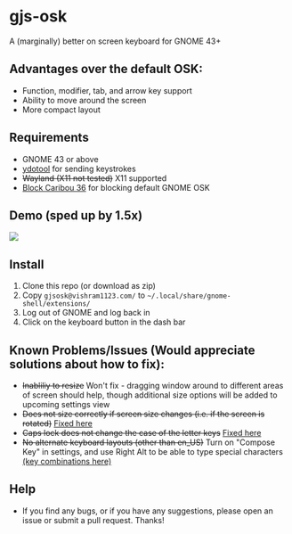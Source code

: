 # gjs-osk
A (marginally) better on screen keyboard for GNOME 43+
## Advantages over the default OSK:
-	Function, modifier, tab, and arrow key support
-	Ability to move around the screen
-	More compact layout
## Requirements
- GNOME 43 or above
- [ydotool](https://github.com/ReimuNotMoe/ydotool) for sending keystrokes
- ~~Wayland (X11 not tested)~~ X11 supported
- [Block Caribou 36](https://extensions.gnome.org/extension/3222/block-caribou-36/) for blocking default GNOME OSK
## Demo (sped up by 1.5x)
![](https://github.com/Vishram1123/gjs-osk/blob/main/demo.gif?raw=true)
## Install
1. Clone this repo (or download as zip)
2. Copy `gjsosk@vishram1123.com/` to `~/.local/share/gnome-shell/extensions/`
3. Log out of GNOME and log back in
4. Click on the keyboard button in the dash bar
## Known Problems/Issues (Would appreciate solutions about how to fix):
- ~~Inabliliy to resize~~ Won't fix - dragging window around to different areas of screen should help, though additional size options will be added to upcoming settings view
- ~~Does not size correctly if screen size changes (i.e. if the screen is rotated)~~ [Fixed here](https://github.com/Vishram1123/gjs-osk/commit/bfe9a201dada51fd793cd994b74f290e0b18651a)
- ~~Caps lock does not change the case of the letter keys~~ [Fixed here](https://github.com/Vishram1123/gjs-osk/commit/9f425279c603d2206596e580424b12a6e212c179)
- ~~No alternate keyboard layouts (other than en_US)~~ Turn on "Compose Key" in settings, and use Right Alt to be able to type special characters [(key combinations here)](https://en.wikipedia.org/wiki/Compose_key#Common_compose_combinations)
## Help
- If you find any bugs, or if you have any suggestions, please open an issue or submit a pull request. Thanks!

